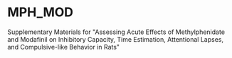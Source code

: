 # MPH_MOD
Supplementary Materials for "Assessing Acute Effects of Methylphenidate and Modafinil on Inhibitory Capacity, Time Estimation, Attentional Lapses, and Compulsive-like Behavior in Rats"
